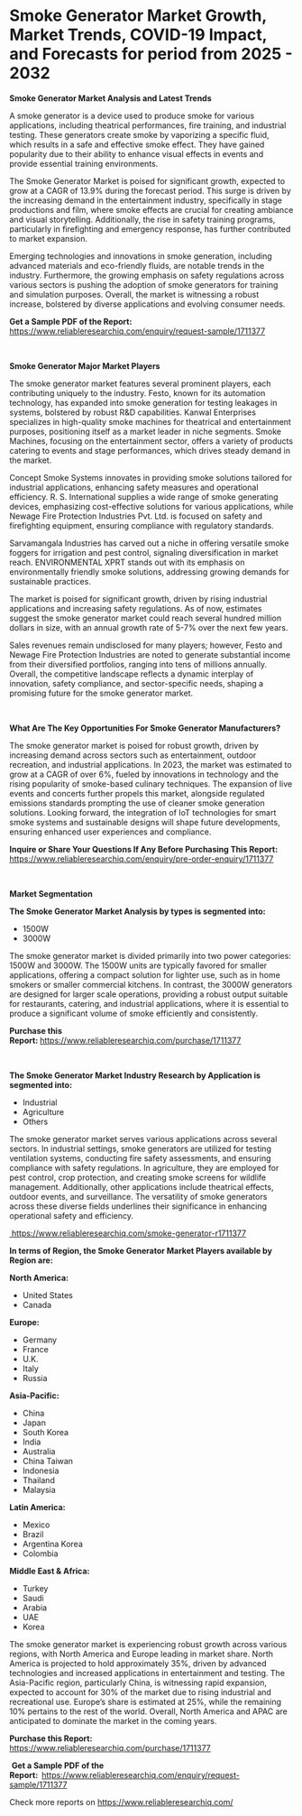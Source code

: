 <p><h1>Smoke Generator Market Growth, Market Trends, COVID-19 Impact, and Forecasts for period from 2025 - 2032</h1></p><p><strong>Smoke Generator Market Analysis and Latest Trends</strong></p>
<p><p>A smoke generator is a device used to produce smoke for various applications, including theatrical performances, fire training, and industrial testing. These generators create smoke by vaporizing a specific fluid, which results in a safe and effective smoke effect. They have gained popularity due to their ability to enhance visual effects in events and provide essential training environments.</p><p>The Smoke Generator Market is poised for significant growth, expected to grow at a CAGR of 13.9% during the forecast period. This surge is driven by the increasing demand in the entertainment industry, specifically in stage productions and film, where smoke effects are crucial for creating ambiance and visual storytelling. Additionally, the rise in safety training programs, particularly in firefighting and emergency response, has further contributed to market expansion. </p><p>Emerging technologies and innovations in smoke generation, including advanced materials and eco-friendly fluids, are notable trends in the industry. Furthermore, the growing emphasis on safety regulations across various sectors is pushing the adoption of smoke generators for training and simulation purposes. Overall, the market is witnessing a robust increase, bolstered by diverse applications and evolving consumer needs.</p></p>
<p><strong>Get a Sample PDF of the Report:&nbsp;</strong> <a href="https://www.reliableresearchiq.com/enquiry/request-sample/1711377?utm_campaign=3058&utm_medium=2&utm_source=Github&utm_content=ia&utm_term=27032025&utm_id=smoke-generator">https://www.reliableresearchiq.com/enquiry/request-sample/1711377</a></p>
<p>&nbsp;</p>
<p><strong>Smoke Generator Major Market Players</strong></p>
<p><p>The smoke generator market features several prominent players, each contributing uniquely to the industry. Festo, known for its automation technology, has expanded into smoke generation for testing leakages in systems, bolstered by robust R&D capabilities. Kanwal Enterprises specializes in high-quality smoke machines for theatrical and entertainment purposes, positioning itself as a market leader in niche segments. Smoke Machines, focusing on the entertainment sector, offers a variety of products catering to events and stage performances, which drives steady demand in the market.</p><p>Concept Smoke Systems innovates in providing smoke solutions tailored for industrial applications, enhancing safety measures and operational efficiency. R. S. International supplies a wide range of smoke generating devices, emphasizing cost-effective solutions for various applications, while Newage Fire Protection Industries Pvt. Ltd. is focused on safety and firefighting equipment, ensuring compliance with regulatory standards.</p><p>Sarvamangala Industries has carved out a niche in offering versatile smoke foggers for irrigation and pest control, signaling diversification in market reach. ENVIRONMENTAL XPRT stands out with its emphasis on environmentally friendly smoke solutions, addressing growing demands for sustainable practices.</p><p>The market is poised for significant growth, driven by rising industrial applications and increasing safety regulations. As of now, estimates suggest the smoke generator market could reach several hundred million dollars in size, with an annual growth rate of 5-7% over the next few years. </p><p>Sales revenues remain undisclosed for many players; however, Festo and Newage Fire Protection Industries are noted to generate substantial income from their diversified portfolios, ranging into tens of millions annually. Overall, the competitive landscape reflects a dynamic interplay of innovation, safety compliance, and sector-specific needs, shaping a promising future for the smoke generator market.</p></p>
<p>&nbsp;</p>
<p><strong>What Are The Key Opportunities For Smoke Generator Manufacturers?</strong></p>
<p><p>The smoke generator market is poised for robust growth, driven by increasing demand across sectors such as entertainment, outdoor recreation, and industrial applications. In 2023, the market was estimated to grow at a CAGR of over 6%, fueled by innovations in technology and the rising popularity of smoke-based culinary techniques. The expansion of live events and concerts further propels this market, alongside regulated emissions standards prompting the use of cleaner smoke generation solutions. Looking forward, the integration of IoT technologies for smart smoke systems and sustainable designs will shape future developments, ensuring enhanced user experiences and compliance.</p></p>
<p><strong>Inquire or Share Your Questions If Any Before Purchasing This Report:</strong> <a href="https://www.reliableresearchiq.com/enquiry/pre-order-enquiry/1711377?utm_campaign=3058&utm_medium=2&utm_source=Github&utm_content=ia&utm_term=27032025&utm_id=smoke-generator">https://www.reliableresearchiq.com/enquiry/pre-order-enquiry/1711377</a></p>
<p>&nbsp;</p>
<p><strong>Market Segmentation</strong></p>
<p><strong>The Smoke Generator Market Analysis by types is segmented into:</strong></p>
<p><ul><li>1500W</li><li>3000W</li></ul></p>
<p><p>The smoke generator market is divided primarily into two power categories: 1500W and 3000W. The 1500W units are typically favored for smaller applications, offering a compact solution for lighter use, such as in home smokers or smaller commercial kitchens. In contrast, the 3000W generators are designed for larger scale operations, providing a robust output suitable for restaurants, catering, and industrial applications, where it is essential to produce a significant volume of smoke efficiently and consistently.</p></p>
<p><strong>Purchase this Report:&nbsp;</strong><a href="https://www.reliableresearchiq.com/purchase/1711377?utm_campaign=3058&utm_medium=2&utm_source=Github&utm_content=ia&utm_term=27032025&utm_id=smoke-generator">https://www.reliableresearchiq.com/purchase/1711377</a></p>
<p>&nbsp;</p>
<p><strong>The Smoke Generator Market Industry Research by Application is segmented into:</strong></p>
<p><ul><li>Industrial</li><li>Agriculture</li><li>Others</li></ul></p>
<p><p>The smoke generator market serves various applications across several sectors. In industrial settings, smoke generators are utilized for testing ventilation systems, conducting fire safety assessments, and ensuring compliance with safety regulations. In agriculture, they are employed for pest control, crop protection, and creating smoke screens for wildlife management. Additionally, other applications include theatrical effects, outdoor events, and surveillance. The versatility of smoke generators across these diverse fields underlines their significance in enhancing operational safety and efficiency.</p></p>
<p><a href="https://www.reliableresearchiq.com/smoke-generator-r1711377?utm_campaign=3058&utm_medium=2&utm_source=Github&utm_content=ia&utm_term=27032025&utm_id=smoke-generator">&nbsp;https://www.reliableresearchiq.com/smoke-generator-r1711377</a></p>
<p><strong>In terms of Region, the Smoke Generator Market Players available by Region are:</strong></p>
<p>
    <p> <strong> North America: </strong>
        <ul>
            <li>United States</li>
            <li>Canada</li>
        </ul>
        </p> 
    <p> <strong> Europe: </strong>
        <ul>
            <li>Germany</li>
            <li>France</li>
            <li>U.K.</li>
            <li>Italy</li>
            <li>Russia</li>
        </ul>
        </p> 
    <p> <strong> Asia-Pacific: </strong>
        <ul>
            <li>China</li>
            <li>Japan</li>
            <li>South Korea</li>
            <li>India</li>
            <li>Australia</li>
            <li>China Taiwan</li>
            <li>Indonesia</li>
            <li>Thailand</li>
            <li>Malaysia</li>
        </ul>
        </p> 
    <p> <strong> Latin America: </strong>
        <ul>
            <li>Mexico</li>
            <li>Brazil</li>
            <li>Argentina Korea</li>
            <li>Colombia</li>
        </ul>
        </p> 
    <p> <strong> Middle East & Africa: </strong>
        <ul>
            <li>Turkey</li>
            <li>Saudi</li>
            <li>Arabia</li>
            <li>UAE</li>
            <li>Korea</li>
        </ul>
    </p>
    </p>
<p><p>The smoke generator market is experiencing robust growth across various regions, with North America and Europe leading in market share. North America is projected to hold approximately 35%, driven by advanced technologies and increased applications in entertainment and testing. The Asia-Pacific region, particularly China, is witnessing rapid expansion, expected to account for 30% of the market due to rising industrial and recreational use. Europe’s share is estimated at 25%, while the remaining 10% pertains to the rest of the world. Overall, North America and APAC are anticipated to dominate the market in the coming years.</p></p>
<p><strong>Purchase this Report: </strong><a href="https://www.reliableresearchiq.com/purchase/1711377?utm_campaign=3058&utm_medium=2&utm_source=Github&utm_content=ia&utm_term=27032025&utm_id=smoke-generator">https://www.reliableresearchiq.com/purchase/1711377</a></p>
<p>&nbsp;<strong>Get a Sample PDF of the Report:&nbsp;&nbsp;</strong><a href="https://www.reliableresearchiq.com/enquiry/request-sample/1711377?utm_campaign=3058&utm_medium=2&utm_source=Github&utm_content=ia&utm_term=27032025&utm_id=smoke-generator">https://www.reliableresearchiq.com/enquiry/request-sample/1711377</a></p>
<p><strong></strong></p>
<p>Check more reports on <a href="https://www.reliableresearchiq.com/?utm_campaign=3058&utm_medium=2&utm_source=Github&utm_content=ia&utm_term=27032025&utm_id=smoke-generator">https://www.reliableresearchiq.com/</a></p>